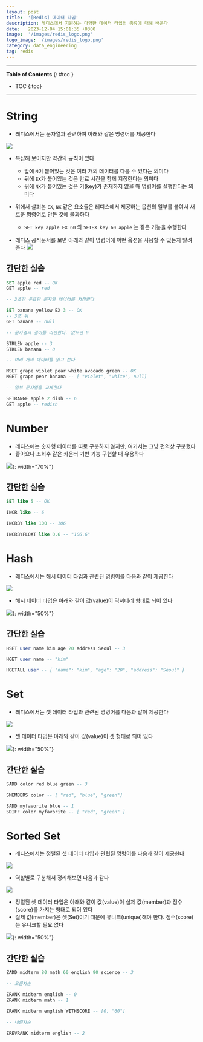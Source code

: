 ```yaml
---
layout: post
title:  '[Redis] 데이터 타입'
description: 레디스에서 지원하는 다양한 데이터 타입의 종류에 대해 배운다
date:   2023-12-04 15:01:35 +0300
image:  '/images/redis_logo.png'
logo_image: '/images/redis_logo.png'
category: data_engineering
tag: redis
---
```


---
**Table of Contents**
{: #toc }
*  TOC
{:toc}

---

# String

- 레디스에서는 문자열과 관련하여 아래와 같은 명령어를 제공한다

![](/images/redis_data_type_string_1.png)

- 복잡해 보이지만 약간의 규칙이 있다
  - 앞에 `M`이 붙어있는 것은 여러 개의 데이터를 다룰 수 있다는 의미다
  - 뒤에 `EX`가 붙어있는 것은 만료 시간을 함께 지정한다는 의미다
  - 뒤에 `NX`가 붙어있는 것은 키(key)가 존재하지 않을 때 명령어를 실행한다는 의미다
- 위에서 살펴본 `EX`, `NX` 같은 요소들은 레디스에서 제공하는 옵션의 일부를 붙여서 새로운 명령어로 만든 것에 불과하다
  - `SET key apple EX 60` 와 `SETEX key 60 apple` 는 같은 기능을 수행한다

- 레디스 공식문서를 보면 아래와 같이 명령어에 어떤 옵션을 사용할 수 있는지 알려준다
![](/images/redis_data_type_string_2.png)


## 간단한 실습

```sql
SET apple red -- OK
GET apple -- red
```

```sql
-- 3초간 유효한 문자열 데이터를 저장한다

SET banana yellow EX 3 -- OK
-- 3초 뒤
GET banana -- null
```

```sql
-- 문자열의 길이를 리턴한다. 없으면 0

STRLEN apple -- 3
STRLEN banana -- 0
```

```sql
-- 여러 개의 데이터를 읽고 쓴다

MSET grape violet pear white avocado green -- OK
MGET grape pear banana -- [ "violet", "white", null]
```

```sql
-- 일부 문자열을 교체한다

SETRANGE apple 2 dish -- 6
GET apple -- redish
```

# Number

- 레디스에는 숫자형 데이터를 따로 구분하지 않지만, 여기서는 그냥 편의상 구분했다
- 좋아요나 조회수 같은 카운터 기반 기능 구현할 때 유용하다

![](/images/redis_data_type_number_1.png){: width="70%"}

## 간단한 실습

```sql
SET like 5 -- OK

INCR like -- 6

INCRBY like 100 -- 106

INCRBYFLOAT like 0.6 -- "106.6"
```

# Hash

- 레디스에서는 해시 데이터 타입과 관련된 명령어를 다음과 같이 제공한다

![](/images/redis_data_type_hash.png)

- 해시 데이터 타입은 아래와 같이 값(value)이 딕셔너리 형태로 되어 있다

![](/images/redis_data_type_hash_2.png){: width="50%"}

## 간단한 실습

```sql
HSET user name kim age 20 address Seoul -- 3

HGET user name -- "kim"
```

```sql
HGETALL user -- { "name": "kim", "age": "20", "address": "Seoul" }
```

# Set

- 레디스에서는 셋 데이터 타입과 관련된 명령어를 다음과 같이 제공한다

![](/images/redis_data_type_set_1.png)

- 셋 데이터 타입은 아래와 같이 값(value)이 셋 형태로 되어 있다

![](/images/redis_data_type_set_2.png){: width="50%"}

## 간단한 실습

```sql
SADD color red blue green -- 3
```

```sql
SMEMBERS color -- [ "red", "blue", "green"]
```

```sql
SADD myfavorite blue -- 1
SDIFF color myfavorite -- [ "red", "green" ]
```

# Sorted Set

- 레디스에서는 정렬된 셋 데이터 타입과 관련된 명령어를 다음과 같이 제공한다

![](/images/redis_data_type_ss_1.png)

- 역할별로 구분해서 정리해보면 다음과 같다

![](/images/redis_data_type_ss_2.png)

- 정렬된 셋 데이터 타입은 아래와 같이 값(value)이 실제 값(member)과 점수(score)를 가지는 형태로 되어 있다
- 실제 값(member)은 셋(Set)이기 때문에 유니크(unique)해야 한다. 점수(score)는 유니크할 필요 없다

![](/images/redis_data_type_ss_3.png){: width="50%"}


## 간단한 실습

```sql
ZADD midterm 80 math 60 english 90 science -- 3
```

```sql
-- 오름차순

ZRANK midterm english -- 0
ZRANK midterm math -- 1

ZRANK midterm english WITHSCORE -- [0, "60"]
```

```sql
-- 내림차순

ZREVRANK midterm english -- 2
```